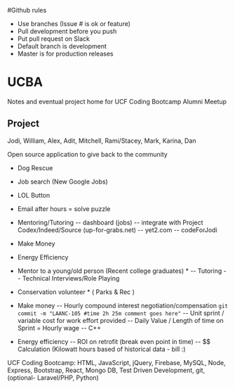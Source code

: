 #Github rules
- Use branches (Issue # is ok or feature)
- Pull development before you push
- Put pull request on Slack
- Default branch is development
- Master is for production releases

# UCBA
Notes and eventual project home for UCF Coding Bootcamp Alumni Meetup

## Project

Jodi, William, Alex, Adit, Mitchell, Rami/Stacey, Mark, Karina, Dan

Open source application to give back to the community
- Dog Rescue
- Job search (New Google Jobs)
- LOL Button
- Email after hours = solve puzzle
- Mentoring/Tutoring -- dashboard (jobs) -- integrate with Project Codex/Indeed/Source (up-for-grabs.net) -- yet2.com  -- codeForJodi
- Make Money
- Energy Efficiency

- Mentor to a young/old person (Recent college graduates) *
  -- Tutoring
  -- Technical Interviews/Role Playing
- Conservation volunteer *  ( Parks & Rec )

- Make money
  -- Hourly compound interest negotiation/compensation `git commit -m "LAANC-105 #time 2h 25m comment goes here"` 
  -- Unit sprint / variable cost for work effort provided
     -- Daily Value / Length of time on Sprint = Hourly wage
     -- C++

- Energy efficiency
  -- ROI on retrofit (break even point in time)
  -- $$ Calculation (Kilowatt hours based of historical data - bill :)

UCF Coding Bootcamp: HTML, JavaScript, jQuery, Firebase, MySQL, Node, Express, Bootstrap, React, Mongo DB, Test Driven Development, git, (optional- Laravel/PHP, Python)